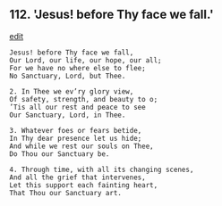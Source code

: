 
## 112.  'Jesus! before Thy face we fall.'
[edit](https://docs.google.com/document/d/1pjXgJoyfkgIt9YKUmAtc5rbnZe0Ggq0X/edit?mode=html)



    Jesus! before Thy face we fall,
    Our Lord, our life, our hope, our all;
    For we have no where else to flee;
    No Sanctuary, Lord, but Thee.

    2. In Thee we ev’ry glory view,
    Of safety, strength, and beauty to o;
    ’Tis all our rest and peace to see 
    Our Sanctuary, Lord, in Thee.

    3. Whatever foes or fears betide,
    In Thy dear presence let us hide;
    And while we rest our souls on Thee,
    Do Thou our Sanctuary be.

    4. Through time, with all its changing scenes, 
    And all the grief that intervenes,
    Let this support each fainting heart,
    That Thou our Sanctuary art.
